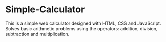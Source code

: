 # Simple-Calculator
This is a simple web calculator designed with HTML, CSS and JavaScript. Solves basic arithmetic problems using the operators: addition, division, subtraction and multiplication.

